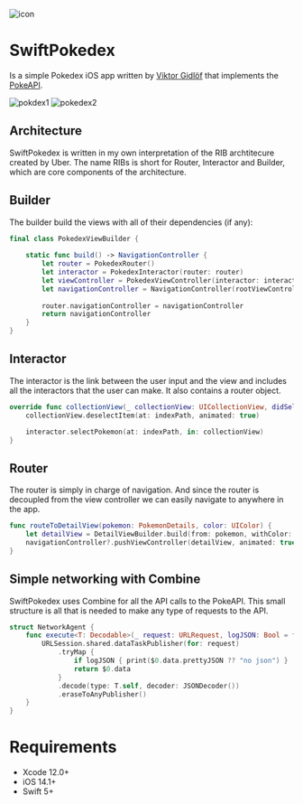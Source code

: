 ![icon](https://user-images.githubusercontent.com/15960525/117062071-47808e00-ad23-11eb-83df-95d8efadac58.png)

# SwiftPokedex

Is a simple Pokedex iOS app written by [Viktor Gidlöf](https://viktorgidlof.com) that implements the [PokeAPI](https://pokeapi.co).

![pokdex1](https://user-images.githubusercontent.com/15960525/117063244-d3df8080-ad24-11eb-9293-83f8ba1a991a.png)
![pokedex2](https://user-images.githubusercontent.com/15960525/117063248-d4781700-ad24-11eb-8559-dcc9ebbd0ec7.png)


## Architecture

SwiftPokedex is written in my own interpretation of the RIB archtitecure created by Uber. The name RIBs is short for Router, Interactor and Builder, which are core components of the architecture.

## Builder

The builder build the views with all of their dependencies (if any):
```swift
final class PokedexViewBuilder {
    
    static func build() -> NavigationController {
        let router = PokedexRouter()
        let interactor = PokedexInteractor(router: router)
        let viewController = PokedexViewController(interactor: interactor)
        let navigationController = NavigationController(rootViewController: viewController)
        
        router.navigationController = navigationController
        return navigationController
    }
}
```

## Interactor
The interactor is the link between the user input and the view and includes all the interactors that the user can make. It also contains a router object.
```swift
override func collectionView(_ collectionView: UICollectionView, didSelectItemAt indexPath: IndexPath) {
    collectionView.deselectItem(at: indexPath, animated: true)

    interactor.selectPokemon(at: indexPath, in: collectionView)
}
```

## Router
The router is simply in charge of navigation. And since the router is decoupled from the view controller we can easily navigate to anywhere in the app.
```swift
func routeToDetailView(pokemon: PokemonDetails, color: UIColor) {
    let detailView = DetailViewBuilder.build(from: pokemon, withColor: color)
    navigationController?.pushViewController(detailView, animated: true)
}
```

## Simple networking with Combine

SwiftPokedex uses Combine for all the API calls to the PokeAPI. This small structure is all that is needed to make any type of requests to the API.
```swift
struct NetworkAgent {
    func execute<T: Decodable>(_ request: URLRequest, logJSON: Bool = false) -> AnyPublisher<T, Error> {
        URLSession.shared.dataTaskPublisher(for: request)
            .tryMap {
                if logJSON { print($0.data.prettyJSON ?? "no json") }
                return $0.data
            }
            .decode(type: T.self, decoder: JSONDecoder())
            .eraseToAnyPublisher()
    }
}
```

# Requirements

+ Xcode 12.0+
+ iOS 14.1+
+ Swift 5+

